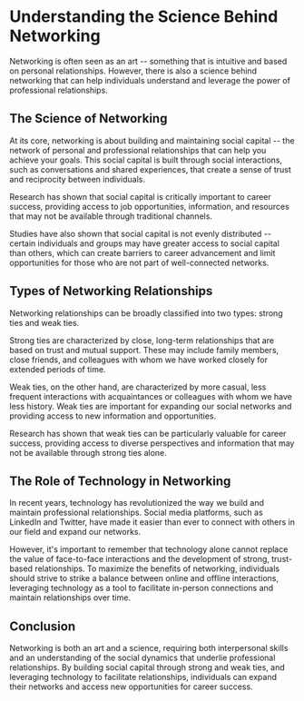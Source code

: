 Understanding the Science Behind Networking
===========================================================================

Networking is often seen as an art -- something that is intuitive and based on personal relationships. However, there is also a science behind networking that can help individuals understand and leverage the power of professional relationships.

The Science of Networking
-------------------------

At its core, networking is about building and maintaining social capital -- the network of personal and professional relationships that can help you achieve your goals. This social capital is built through social interactions, such as conversations and shared experiences, that create a sense of trust and reciprocity between individuals.

Research has shown that social capital is critically important to career success, providing access to job opportunities, information, and resources that may not be available through traditional channels.

Studies have also shown that social capital is not evenly distributed -- certain individuals and groups may have greater access to social capital than others, which can create barriers to career advancement and limit opportunities for those who are not part of well-connected networks.

Types of Networking Relationships
---------------------------------

Networking relationships can be broadly classified into two types: strong ties and weak ties.

Strong ties are characterized by close, long-term relationships that are based on trust and mutual support. These may include family members, close friends, and colleagues with whom we have worked closely for extended periods of time.

Weak ties, on the other hand, are characterized by more casual, less frequent interactions with acquaintances or colleagues with whom we have less history. Weak ties are important for expanding our social networks and providing access to new information and opportunities.

Research has shown that weak ties can be particularly valuable for career success, providing access to diverse perspectives and information that may not be available through strong ties alone.

The Role of Technology in Networking
------------------------------------

In recent years, technology has revolutionized the way we build and maintain professional relationships. Social media platforms, such as LinkedIn and Twitter, have made it easier than ever to connect with others in our field and expand our networks.

However, it's important to remember that technology alone cannot replace the value of face-to-face interactions and the development of strong, trust-based relationships. To maximize the benefits of networking, individuals should strive to strike a balance between online and offline interactions, leveraging technology as a tool to facilitate in-person connections and maintain relationships over time.

Conclusion
----------

Networking is both an art and a science, requiring both interpersonal skills and an understanding of the social dynamics that underlie professional relationships. By building social capital through strong and weak ties, and leveraging technology to facilitate relationships, individuals can expand their networks and access new opportunities for career success.
